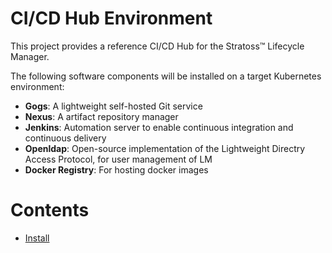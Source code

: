 # CI/CD Hub Environment

This project provides a reference CI/CD Hub for the Stratoss&trade; Lifecycle Manager.

The following software components will be installed on a target Kubernetes environment:

- **Gogs**: A lightweight self-hosted Git service
- **Nexus**: A artifact repository manager
- **Jenkins**: Automation server to enable continuous integration and continuous delivery
- **Openldap**: Open-source implementation of the Lightweight Directry Access Protocol, for user management of LM
- **Docker Registry**: For hosting docker images

# Contents

- [Install](https://ibm.github.io/telco-network-cloud-drivers/installation/cicdhub/cicd-hub-start/)
